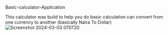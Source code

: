 ﻿ Basic-calculator-Application

  This calculator was build to help you do basic calculation
  can convert from one currency to another (basically Naira To Dollar)
![Screenshot 2024-03-03 070720](https://github.com/ikemdinachi-alfred/Basic-calculator-Application/assets/144817846/b520e590-33bb-4b33-9e28-2ad2357edbba)
